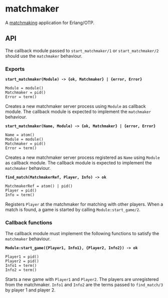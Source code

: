matchmaker
==========

A [matchmaking](http://en.wikipedia.org/wiki/Matchmaking_%28video_games%29)
application for Erlang/OTP.


API
---

The callback module passed to `start_matchmaker/1` or `start_matchmaker/2`
should use the `matchmaker` behaviour.

### Exports


__`start_matchmaker(Module) -> {ok, Matchmaker} | {error, Error}`__

    Module = module()
    Matchmaker = pid()
    Error = term()

Creates a new matchmaker server process using `Module` as callback module.
The callback module is expected to implement the `matchmaker` behaviour.


__`start_matchmaker(Name, Module) -> {ok, Matchmaker} | {error, Error}`__

    Name = atom()
    Module = module()
    Matchmaker = pid()
    Error = term()

Creates a new matchmaker server process registered as `Name` using `Module` as
callback module. The callback module is expected to implement the `matchmaker`
behaviour.


__`find_match(MatchmakerRef, Player, Info) -> ok`__

    MatchmakerRef = atom() | pid()
    Player = pid()
    Info = term()

Registers `Player` at the matchmaker for matching with other players. When a
match is found, a game is started by calling `Module:start_game/2`.


### Callback functions

The callback module must implement the following functions to satisfy the
`matchmaker` behaviour.


__`Module:start_game({Player1, Info1}, {Player2, Info2}) -> ok`__

    Player1 = pid()
    Player2 = pid()
    Info1 = term()
    Info2 = term()

Starts a new game with `Player1` and `Player2`. The players are unregistered
from the matchmaker. `Info1` and `Info2` are the terms passed to `find_match/3`
by player 1 and player 2.
